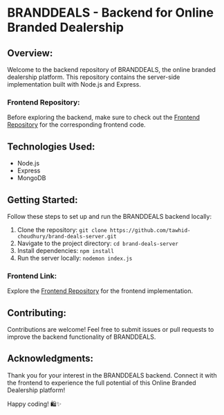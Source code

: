 # BRANDDEALS - Backend for Online Branded Dealership

## Overview:

Welcome to the backend repository of BRANDDEALS, the online branded dealership platform. This repository contains the server-side implementation built with Node.js and Express.

### Frontend Repository:

Before exploring the backend, make sure to check out the [Frontend Repository](https://github.com/tawhid-choudhury/brand-deals-client) for the corresponding frontend code.

## Technologies Used:

- Node.js
- Express
- MongoDB

## Getting Started:

Follow these steps to set up and run the BRANDDEALS backend locally:

1. Clone the repository: `git clone https://github.com/tawhid-choudhury/brand-deals-server.git`
2. Navigate to the project directory: `cd brand-deals-server`
3. Install dependencies: `npm install`
4. Run the server locally: `nodemon index.js`


### Frontend Link:

Explore the [Frontend Repository](https://github.com/tawhid-choudhury/brand-deals-client) for the frontend implementation.

## Contributing:

Contributions are welcome! Feel free to submit issues or pull requests to improve the backend functionality of BRANDDEALS.

## Acknowledgments:

Thank you for your interest in the BRANDDEALS backend. Connect it with the frontend to experience the full potential of this Online Branded Dealership platform!

Happy coding! 🛍️✨
